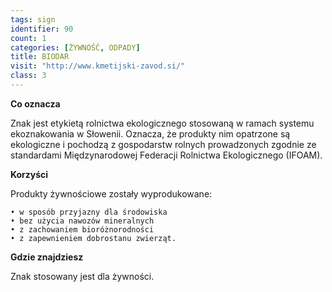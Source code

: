 ```yaml
---
tags: sign
identifier: 90
count: 1
categories: [ŻYWNOŚĆ, ODPADY]
title: BIODAR
visit: "http://www.kmetijski-zavod.si/"
class: 3
---
```

**Co oznacza**

Znak jest etykietą rolnictwa ekologicznego stosowaną w ramach systemu ekoznakowania w Słowenii. Oznacza, że produkty nim opatrzone są ekologiczne i pochodzą z gospodarstw rolnych prowadzonych zgodnie ze standardami Międzynarodowej Federacji Rolnictwa Ekologicznego (IFOAM).

**Korzyści**

Produkty żywnościowe zostały wyprodukowane:

	• w sposób przyjazny dla środowiska
	• bez użycia nawozów mineralnych
	• z zachowaniem bioróżnorodności
	• z zapewnieniem dobrostanu zwierząt.
	
**Gdzie znajdziesz**

Znak stosowany jest dla żywności.
